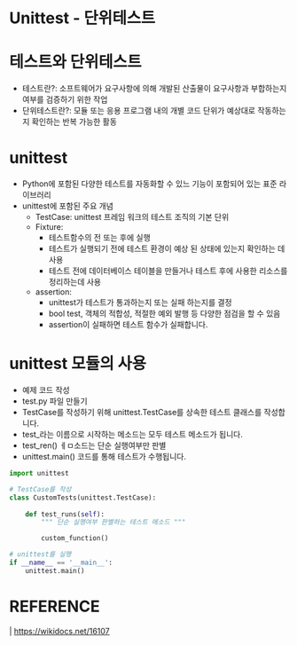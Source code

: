 # Unittest - 단위테스트

# 테스트와 단위테스트 

- 테스트란?:  소프트웨어가 요구사항에 의해 개발된 산출물이 요구사항과 부합하는지 여부를 검증하기 위한 작업
- 단위테스트란?: 모듈 또는 응용 프로그램 내의 개별 코드 단위가 예상대로 작동하는지 확인하는 반복 가능한 활동

# unittest

- Python에 포함된 다양한 테스트를 자동화할 수 있느 기능이 포함되어 있는 표준 라이브러리
- unittest에 포함된 주요 개념
	- TestCase: unittest 프레임 워크의 테스트 조직의 기본 단위
	- Fixture:
    	- 테스트함수의 전 또는 후에 실행
    	- 테스트가 실행되기 전에 테스트 환경이 예상 된 상태에 있는지 확인하는 데 사용
    	- 테스트 전에 데이터베이스 테이블을 만들거나 테스트 후에 사용한 리소스를 정리하는데 사용
  	- assertion:
    	- unittest가 테스트가 통과하는지 또는 실패 하는지를 결정
    	- bool test, 객체의 적합성, 적절한 예외 발행 등 다양한 점검을 할 수 있음
    	- assertion이 실패하면 테스트 함수가 실패합니다.

# unittest 모듈의 사용

- 예제 코드 작성
- test.py 파일 만들기
- TestCase를 작성하기 위해 unittest.TestCase를 상속한 테스트 클래스를 작성합니다.
- test_라는 이름으로 시작하는 메소드는 모두 테스트 메소드가 됩니다.
- test_ren() ㅔㅁ소드는 단순 실행여부만 판별
- unittest.main() 코드를 통해 테스트가 수행됩니다.

``` python
import unittest

# TestCase를 작성
class CustomTests(unittest.TestCase):
	
	def test_runs(self):
		""" 단순 실행여부 판별하는 테스트 메소드 """

		custom_function()

# unittest를 실행
if __name__ == '__main__':
	unittest.main()
```


# REFERENCE
| https://wikidocs.net/16107
